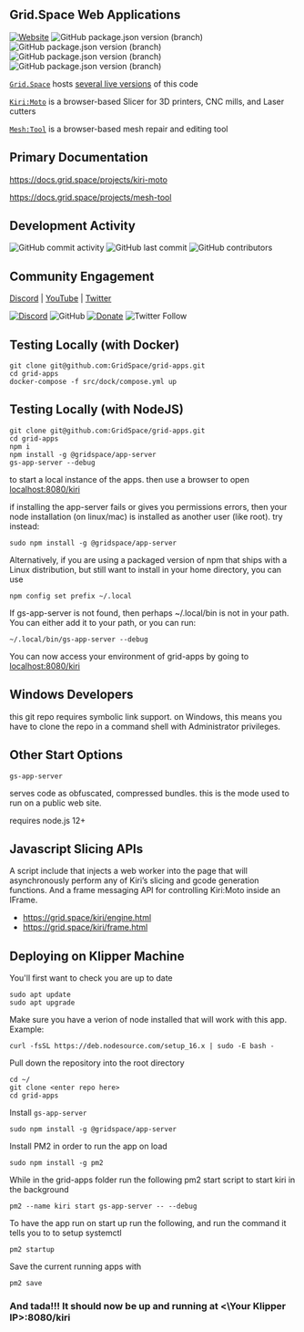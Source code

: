 ## Grid.Space Web Applications

[![Website](https://img.shields.io/website?url=https%3A%2F%2Fgrid.space%2F)](https://grid.space/kiri/)
![GitHub package.json version (branch)](https://img.shields.io/github/package-json/v/GridSpace/grid-apps/rel-3.3)
![GitHub package.json version (branch)](https://img.shields.io/github/package-json/v/GridSpace/grid-apps/rel-3.4)
![GitHub package.json version (branch)](https://img.shields.io/github/package-json/v/GridSpace/grid-apps/rel-3.5)
![GitHub package.json version (branch)](https://img.shields.io/github/package-json/v/GridSpace/grid-apps/rel-3.6)

[`Grid.Space`](https://grid.space) hosts [several live versions](https://grid.space/choose) of this code

[`Kiri:Moto`](https://grid.space/kiri) is a browser-based Slicer for 3D printers, CNC mills, and Laser cutters

[`Mesh:Tool`](https://grid.space/mesh) is a browser-based mesh repair and editing tool

## Primary Documentation

https://docs.grid.space/projects/kiri-moto

https://docs.grid.space/projects/mesh-tool

## Development Activity

![GitHub commit activity](https://img.shields.io/github/commit-activity/w/GridSpace/grid-apps)
![GitHub last commit](https://img.shields.io/github/last-commit/GridSpace/grid-apps)
![GitHub contributors](https://img.shields.io/github/contributors/GridSpace/grid-apps)

## Community Engagement

[Discord](https://discord.com/invite/suyCCgr)
 | [YouTube](https://www.youtube.com/c/gridspace)
 | [Twitter](https://twitter.com/grid_space_3d)

[![Discord](https://img.shields.io/discord/688863523207774209)](https://discord.com/channels/688863523207774209/688863523211968535)
![GitHub](https://img.shields.io/github/license/GridSpace/grid-apps)
[![Donate](https://img.shields.io/badge/Donate-PayPal-green.svg)](https://paypal.me/gridspace3d?locale.x=en_US)
![Twitter Follow](https://img.shields.io/twitter/follow/grid_space_3d?label=follow&style=social)


## Testing Locally (with Docker)

```
git clone git@github.com:GridSpace/grid-apps.git
cd grid-apps
docker-compose -f src/dock/compose.yml up
```

## Testing Locally (with NodeJS)

```
git clone git@github.com:GridSpace/grid-apps.git
cd grid-apps
npm i
npm install -g @gridspace/app-server
gs-app-server --debug
```

to start a local instance of the apps. then use a browser to open
[localhost:8080/kiri](http://localhost:8080/kiri)

if installing the app-server fails or gives you permissions errors, then your node installation (on linux/mac) is installed as another user (like root). try instead:

```
sudo npm install -g @gridspace/app-server
```

Alternatively, if you are using a packaged version of npm that ships with
a Linux distribution, but still want to install in your home directory, you
can use

```
npm config set prefix ~/.local
```

If gs-app-server is not found, then perhaps ~/.local/bin is not in
your path. You can either add it to your path, or you can run:

```
~/.local/bin/gs-app-server --debug
```

You can now access your environment of grid-apps by going to
[localhost:8080/kiri](http://127.0.0.1:8080/kiri)

## Windows Developers

this git repo requires symbolic link support. on Windows, this means you have to clone the repo in a command shell with Administrator privileges.

## Other Start Options

```
gs-app-server
```
serves code as obfuscated, compressed bundles. this is the mode used to run on a public
web site.

requires node.js 12+

## Javascript Slicing APIs

A script include that injects a web worker into the page that will asynchronously perform any of Kiri’s slicing and gcode generation functions. And a frame messaging API for controlling Kiri:Moto inside an IFrame.

* https://grid.space/kiri/engine.html
* https://grid.space/kiri/frame.html

## Deploying on Klipper Machine
You'll first want to check you are up to date
```
sudo apt update
sudo apt upgrade
```

Make sure you have a verion of node installed that will work with this app. Example:
```
curl -fsSL https://deb.nodesource.com/setup_16.x | sudo -E bash -
```

Pull down the repository into the root directory
```
cd ~/
git clone <enter repo here>
cd grid-apps
```

Install `gs-app-server`
```
sudo npm install -g @gridspace/app-server
```

Install PM2 in order to run the app on load
```
sudo npm install -g pm2
```

While in the grid-apps folder run the following pm2 start script to start kiri in the background

```
pm2 --name kiri start gs-app-server -- --debug
```

To have the app run on start up run the following, and run the command it tells you to to setup systemctl
```
pm2 startup
```

Save the current running apps with 
```
pm2 save
```

### And tada!!! It should now be up and running at <\Your Klipper IP>:8080/kiri
